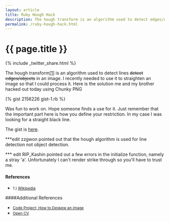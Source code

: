 ```yaml
---
layout: article
title: Ruby Hough Hack
description: The hough transform is an algorithm used to detect edges/objects in an image.  I recently needed to use it to straighten an image so that I could process it.  Here is the (imperfect) solution me and my brother hacked out today.
permalink: /ruby-hough-hack.html
---
```


# {{ page.title }}

{% include _twitter_share.html %}

The hough transform<a href="#footnote_1">[1]</a> is an algorithm used to detect lines <s>detect edges/objects</s> in an image. I recently needed to use it to straighten an image so that I could process it. Here is the solution me and my brother hacked out today using Chunky PNG

{% gist 2156226 gist-1.rb %}

Was fun to work on.  Hope someone finds a use for it.  Just remember that the important part here is how you define your restriction.  In my case I was looking for a straight black line.

The gist is <a href="https://gist.github.com/1233581">here</a>.

***edit zzgwon pointed out that the hough algorithm is used for line detection not object detection.

*** edit RIP_Kashin pointed out a few errors in the initialize function, namely a stray 'a'.  Unfortunately I can't render strike through so you'll have to trust me.

#### References

<ul>
  <li><span  style="font-size:12px;">1.) <a id="footnote_1" href="http://en.wikipedia.org/wiki/Hough_transform">Wikipedia</a></span></li>
</ul>

####Additional References
<ul>
  <li><span  style="font-size:12px;"><a id="footnote_1" href="http://www.codeproject.com/KB/graphics/Deskew_an_Image.aspx">Code Project; How to Deskew an image</a></span></li>
  <li><span  style="font-size:12px;"><a id="footnote_1" href="http://www.seas.upenn.edu/~bensapp/opencvdocs/ref/opencvref_cv.htm">Open CV</a></span></li>
</ul>